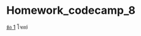 # Homework_codecamp_8

[ข้อ 1](https://github.com/wat885/Homework_codecamp_8/tree/main/hwCSS/%E0%B8%82%E0%B9%89%E0%B8%AD1) 
โจทย์    




